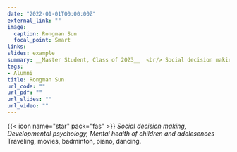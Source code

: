 ```yaml
---
date: "2022-01-01T00:00:00Z"
external_link: ""
image:
  caption: Rongman Sun
  focal_point: Smart
links:
slides: example
summary: __Master Student, Class of 2023__  <br/> Social decision making, developmental psychology.
tags: 
- Alumni
title: Rongman Sun
url_code: ""
url_pdf: ""
url_slides: ""
url_video: ""
---
```

{{< icon name="star" pack="fas" >}} _Social decision making, Developmental psychology, Mental health of children and adolesences_  
Traveling, movies, badminton, piano, dancing.

